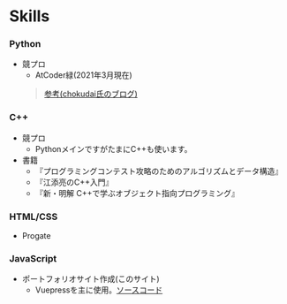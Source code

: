 # Skills


### Python

- 競プロ
    - AtCoder緑(2021年3月現在)
    > [参考(chokudai氏のブログ)](http://chokudai.hatenablog.com/entry/2019/02/11/155904)
### C++
- 競プロ
    - PythonメインですがたまにC++も使います。
- 書籍
    - 『プログラミングコンテスト攻略のためのアルゴリズムとデータ構造』
    - 『江添亮のC++入門』
    - 『新・明解 C++で学ぶオブジェクト指向プログラミング』

### HTML/CSS
- Progate
### JavaScript
- ポートフォリオサイト作成(このサイト)
    - Vuepressを主に使用。[ソースコード](https://github.com/maronuu/bio)


